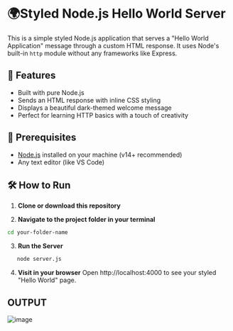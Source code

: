 # 🌍Styled Node.js Hello World Server

This is a simple styled Node.js application that serves a "Hello World Application" message through a custom HTML response. It uses Node's built-in `http` module without any frameworks like Express.

## 🚀 Features

- Built with pure Node.js
- Sends an HTML response with inline CSS styling
- Displays a beautiful dark-themed welcome message
- Perfect for learning HTTP basics with a touch of creativity

## 🧠 Prerequisites

- [Node.js](https://nodejs.org/) installed on your machine (v14+ recommended)
- Any text editor (like VS Code)

## 🛠️ How to Run

1. **Clone or download this repository**

2. **Navigate to the project folder in your terminal**

```bash
cd your-folder-name
```

3. **Run the Server**
```bash
   node server.js
```

4. **Visit in your browser**
   Open http://localhost:4000 to see your styled "Hello World" page.


## OUTPUT

![image](https://github.com/user-attachments/assets/ee964c6f-0218-4e46-82be-58824bacd043)
